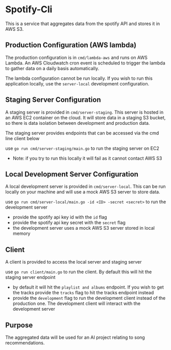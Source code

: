 # Spotify-Cli

This is a service that aggregates data from the spotify API and stores it in AWS S3.

## Production Configuration (AWS lambda)
The production configuration is in `cmd/lambda-aws` and runs on AWS Lambda. An AWS Cloudwatch cron event is scheduled to trigger the lambda to gather data on a daily basis automatically.

The lambda configuration cannot be run locally. If you wish to run this application locally, use the `server-local` development configuration.

## Staging Server Configuration
A staging server is provided in `cmd/server-staging`. This server is hosted in an AWS EC2 container on the cloud. It will store data in a staging S3 bucket, so there is data isolation between development and production data.

The staging server provides endpoints that can be accessed via the cmd line client below

use `go run cmd/server-staging/main.go` to run the staging server on EC2
- Note: if you try to run this locally it will fail as it cannot contact AWS S3

## Local Development Server Configuration
A local development server is provided in `cmd/server-local`. This can be run locally on your machine and will use a mock AWS S3 server to store data.

use `go run cmd/server-local/main.go -id <ID> -secret <secret>` to run the development server
- provide the spotify api key id with the `id` flag
- provide the spotify api key secret with the `secret` flag
- the development server uses a mock AWS S3 server stored in local memory

## Client
A client is provided to access the local server and staging server

use `go run client/main.go` to run the client. By default this will hit the staging server endpoint
- by default it will hit the `playlist and albums` endpoint. If you wish to get the tracks provide the `tracks` flag to hit the tracks endpoint instead
- provide the `development` flag to run the development client instead of the production one. The development client will interact with the development server

## Purpose
The aggregated data will be used for an AI project relating to song recommendations.
